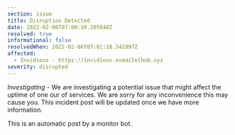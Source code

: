 ```yaml
---
section: issue
title: Disruption Detected
date: 2022-02-06T07:00:10.205848Z
resolved: true
informational: false
resolvedWhen: 2022-02-06T07:01:18.542997Z
affected:
  - Invidious - https://invidious.esmailelbob.xyz
severity: disrupted
---
```

*Investigating* - We are investigating a potential issue that might affect the uptime of one our of services. We are sorry for any inconvenience this may cause you. This incident post will be updated once we have more information.

This is an automatic post by a monitor bot.
        